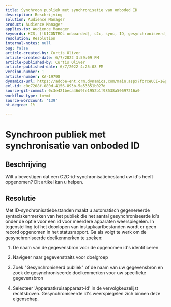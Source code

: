 ```yaml
---
title: Synchroon publiek met synchronisatie van onboded ID
description: Beschrijving
solution: Audience Manager
product: Audience Manager
applies-to: Audience Manager
keywords: KCS, [!UICONTROL onboarded], c2c, sync, ID, gesynchroniseerd, publiek, [!UICONTROL trait], status, rapport
resolution: Resolution
internal-notes: null
bug: false
article-created-by: Curtis Oliver
article-created-date: 6/7/2022 3:59:09 PM
article-published-by: Curtis Oliver
article-published-date: 6/7/2022 4:25:08 PM
version-number: 1
article-number: KA-19798
dynamics-url: https://adobe-ent.crm.dynamics.com/main.aspx?forceUCI=1&pagetype=entityrecord&etn=knowledgearticle&id=121a99be-7ae6-ec11-bb3c-000d3a3bdf44
exl-id: c0c7208f-080d-4156-893b-5a53351b027d
source-git-commit: 0c3e421beca46d9fe1952b1f98538a50697216a0
workflow-type: tm+mt
source-wordcount: '139'
ht-degree: 1%

---
```


# Synchroon publiek met synchronisatie van onboded ID

## Beschrijving


Wilt u bevestigen dat een C2C-id-synchronisatiebestand uw id&#39;s heeft opgenomen? Dit artikel kan u helpen.




## Resolutie


Met ID-synchronisatiebestanden maakt u automatisch gegenereerde syntaxiskenmerken van het publiek die het aantal gesynchroniseerde id&#39;s onder de optie voor een id voor meerdere apparaten weerspiegelen. In tegenstelling tot het doorlopen van instapkaartbestanden wordt er geen record opgenomen in het statusrapport. Ga als volgt te werk om de gesynchroniseerde doelkenmerken te zoeken:

1) De naam van de gegevensbron voor de opgenomen id&#39;s identificeren

2) Navigeer naar gegevenstraits voor doelgroep

3) Zoek &quot;Gesynchroniseerd publiek&quot; of de naam van uw gegevensbron en zoek de gesynchroniseerde doelkenmerken voor uw specifieke gegevensbron

4) Selecteer &#39;Apparaatkruisapparaat-id&#39; in de vervolgkeuzelijst rechtsboven. Gesynchroniseerde id&#39;s weerspiegelen zich binnen deze eigenschap.

